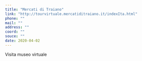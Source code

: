 ```yaml
---
title: "Mercati di Traiano"
link: "http://tourvirtuale.mercatiditraiano.it/indexIta.html"
phone: ""
mail: ""
address: ""
coord: ""
souce: ""
date: 2020-04-02
---
```


Visita museo virtuale
